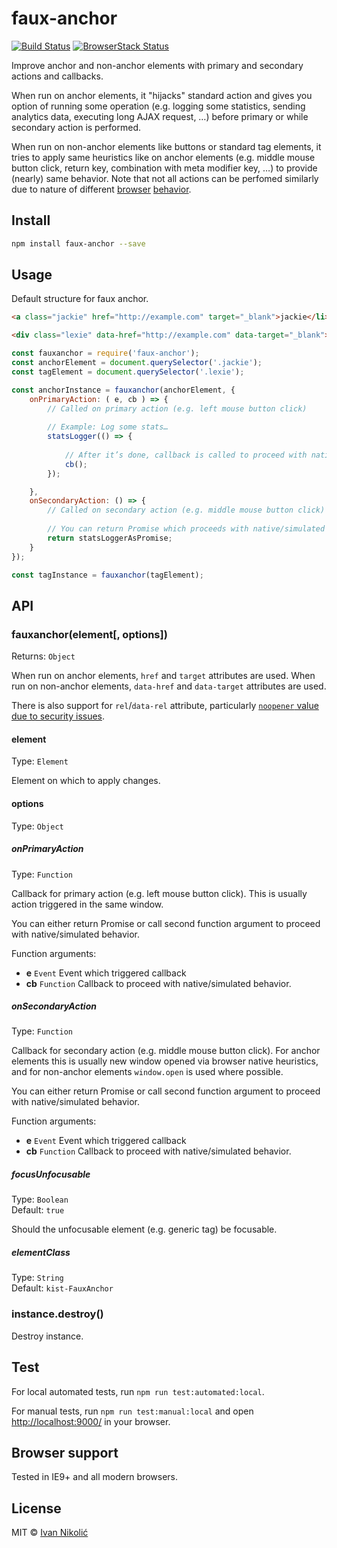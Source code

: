 # faux-anchor

[![Build Status][ci-img]][ci] [![BrowserStack Status][browserstack-img]][browserstack]

Improve anchor and non-anchor elements with primary and secondary actions and callbacks.

When run on anchor elements, it "hijacks" standard action and gives you option of running some operation (e.g. logging some statistics, sending analytics data, executing long AJAX request, …) before primary or while secondary action is performed.

When run on non-anchor elements like buttons or standard tag elements, it tries to apply same heuristics like on anchor elements (e.g. middle mouse button click, return key, combination with meta modifier key, …) to provide (nearly) same behavior. Note that not all actions can be perfomed similarly due to nature of different [browser][caveat-1] [behavior][caveat-2].

## Install

```sh
npm install faux-anchor --save
```

## Usage

Default structure for faux anchor.

```html
<a class="jackie" href="http://example.com" target="_blank">jackie</li>

<div class="lexie" data-href="http://example.com" data-target="_blank">lexie</div>
```

```js
const fauxanchor = require('faux-anchor');
const anchorElement = document.querySelector('.jackie');
const tagElement = document.querySelector('.lexie');

const anchorInstance = fauxanchor(anchorElement, {
	onPrimaryAction: ( e, cb ) => {
		// Called on primary action (e.g. left mouse button click)
		
		// Example: Log some stats…
		statsLogger(() => {
			
			// After it’s done, callback is called to proceed with native/simulated behavior
			cb();
		});

	},
	onSecondaryAction: () => {
		// Called on secondary action (e.g. middle mouse button click)
		
		// You can return Promise which proceeds with native/simulated behavior if it resolves
		return statsLoggerAsPromise;
	}
});

const tagInstance = fauxanchor(tagElement);
```

## API

### fauxanchor(element[, options])

Returns: `Object`

When run on anchor elements, `href` and `target` attributes are used. When run on non-anchor elements, `data-href` and `data-target` attributes are used.

There is also support for `rel`/`data-rel` attribute, particularly [`noopener` value due to security issues][noopener-security].

#### element

Type: `Element`

Element on which to apply changes.

#### options

Type: `Object`

##### onPrimaryAction

Type: `Function`

Callback for primary action (e.g. left mouse button click). This is usually action triggered in the same window.

You can either return Promise or call second function argument to proceed with native/simulated behavior.

Function arguments:

* **e** `Event` Event which triggered callback
* **cb** `Function` Callback to proceed with native/simulated behavior.

##### onSecondaryAction

Type: `Function`

Callback for secondary action (e.g. middle mouse button click). For anchor elements this is usually new window opened via browser native heuristics, and for non-anchor elements `window.open` is used where possible.

You can either return Promise or call second function argument to proceed with native/simulated behavior.

Function arguments:

* **e** `Event` Event which triggered callback
* **cb** `Function` Callback to proceed with native/simulated behavior.

##### focusUnfocusable

Type: `Boolean`  
Default: `true`

Should the unfocusable element (e.g. generic tag) be focusable.

##### elementClass

Type: `String`  
Default: `kist-FauxAnchor`

### instance.destroy()

Destroy instance.

## Test

For local automated tests, run `npm run test:automated:local`.

For manual tests, run `npm run test:manual:local` and open <http://localhost:9000/> in your browser.

## Browser support

Tested in IE9+ and all modern browsers.

## License

MIT © [Ivan Nikolić](http://ivannikolic.com)

[ci]: https://travis-ci.org/niksy/faux-anchor
[ci-img]: https://travis-ci.org/niksy/faux-anchor.svg?branch=master
[browserstack]: https://www.browserstack.com/
[browserstack-img]: https://www.browserstack.com/automate/badge.svg?badge_key=Nk52TFM4VlNzVXZZNVN4cjBYQ0Q2UlVaMm11a0hjbDdsVkt4a0E1RkpVdz0tLTgrVXIrSmpoeUhiSGtHSmFGa1BCTUE9PQ==--ba8dced5c271a7d8a4fa1e1e396b5e24eed9005d
[caveat-1]: http://stackoverflow.com/questions/15210634/popup-windows-being-blocked-if-opened-through-mousedown-event
[caveat-2]: http://stackoverflow.com/questions/22151676/how-to-prevent-a-keypress-event-firing-a-click-event-when-focus-is-on-a-butt
[noopener-security]: https://medium.com/@jitbit/target-blank-the-most-underestimated-vulnerability-ever-96e328301f4c
